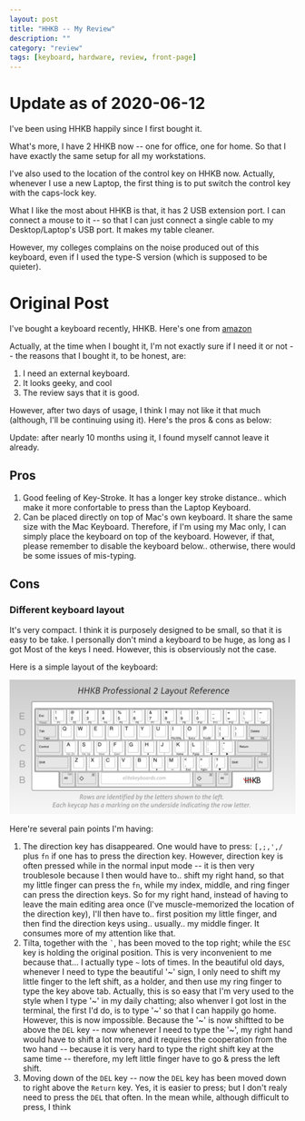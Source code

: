 ```yaml
---
layout: post
title: "HHKB -- My Review"
description: ""
category: "review"
tags: [keyboard, hardware, review, front-page]
---
```


# Update as of 2020-06-12

I've been using HHKB happily since I first bought it.

What's more, I have 2 HHKB now -- one for office, one for home. So that I have exactly the same setup for all my workstations.

I've also used to the location of the control key on HHKB now. Actually, whenever I use a new Laptop, the first thing is
to put switch the control key with the caps-lock key.

What I like the most about HHKB is that, it has 2 USB extension port. I can connect a mouse to it -- so that I can just
connect a single cable to my Desktop/Laptop's USB port. It makes my table cleaner.

However, my colleges complains on the noise produced out of this keyboard, even if I used the type-S version (which is
supposed to be quieter).

# Original Post

I've bought a keyboard recently, HHKB. Here's one from [amazon](http://www.amazon.com/Happy-Hacking-Keyboard-Professional2-Black/dp/B000EXZ0VC)

Actually, at the time when I bought it, I'm not exactly sure if I need it or 
not -- the reasons that I bought it, to be honest, are:

1. I need an external keyboard.
2. It looks geeky, and cool
3. The review says that it is good.

However, after two days of usage, I think I may not like it that much (although,
I'll be continuing using it). Here's the pros & cons as below:

Update: after nearly 10 months using it, I found myself cannot leave it already.

## Pros
1. Good feeling of Key-Stroke. It has a longer key stroke distance.. which make
   it more confortable to press than the Laptop Keyboard.
2. Can be placed directly on top of Mac's own keyboard. It share the same size
   with the Mac Keyboard. Therefore, if I'm using my Mac only, I can simply
   place the keyboard on top of the keyboard. However, if that, please remember
   to disable the keyboard below.. otherwise, there would be some issues of
   mis-typing.
   

## Cons

### Different keyboard layout

It's very compact. I think it is purposely designed to be small, so that it is 
easy to be take. I personally don't mind a keyboard to be huge, as long as I got
Most of the keys I need. However, this is observiously not the case.

Here is a simple layout of the keyboard:

![HHKB Layout][layout]

Here're several pain points I'm having:

1. The direction key has disappeared. One would have to press: `[,;,',/` plus
   `fn` if one has to press the direction key. However, direction key is often
   pressed while in the normal input mode -- it is then very troublesole because
   I then would have to.. shift my right hand, so that my little finger can
   press the `fn`, while my index, middle, and ring finger can press the
   direction keys. So for my right hand, instead of having to leave the main
   editing area once (I've muscle-memorized the location of the direction key),
   I'll then have to.. first position my little finger, and then find the
   direction keys using.. usually.. my middle finger. It consumes more of my
   attention like that.
2. Tilta, together with the `` ` ``, has been moved to the top right; while the 
   `ESC` key is holding the original position. This is very inconvenient to me
   because that... I actually type `~` lots of times. In the beautiful old days,
   whenever I need to type the beautiful '~' sign, I only need to shift my
   little finger to the left shift, as a holder, and then use my ring finger to
   type the key above tab. Actually, this is so easy  that I'm very used to the
   style when I type '~' in my daily chatting; also whenver I got lost in the
   terminal, the first I'd do, is to type '~' so that I can happily go home. 
   However, this is now impossible. Because the '~' is now shiftted to be above
   the `DEL` key -- now whenever I need to type the '~', my right hand would
   have to shift a lot more, and it requires the cooperation from the two hand
   -- because it is very hard to type the right shift key at the same time --
   therefore, my left little finger have to go & press the left shift.
3. Moving down of the `DEL` key -- now the `DEL` key has been moved down to
   right above the `Return` key. Yes, it is easier to press; but I don't realy
   need to press the `DEL` that often. In the mean while, although difficult to
   press, I think 

[layout]: /assets/posts/hhkbp2_basic_layout1500.png
